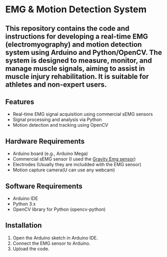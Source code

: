 # EMG & Motion Detection System

## This repository contains the code and instructions for developing a real-time EMG (electromyography) and motion detection system using Arduino and Python/OpenCV. The system is designed to measure, monitor, and manage muscle signals, aiming to assist in muscle injury rehabilitation. It is suitable for athletes and non-expert users.

## Features
- Real-time EMG signal acquisition using commercial sEMG sensors
- Signal processing and analysis via Python
- Motion detection and tracking using OpenCV

## Hardware Requirements
- Arduino board (e.g., Arduino Mega)
- Commercial sEMG sensor (I used the [Gravity Emg sensor](https://www.dfrobot.com/product-1661.html))
- Electrodes (Usually they are includded with the EMG sensor)
- Motion capture camera(U can use any webcam)

## Software Requirements
- Arduino IDE
- Python 3.x
- OpenCV library for Python (opencv-python)

## Installation
1. Open the Arduino sketch in Arduino IDE.
2. Connect the EMG sensor to Arduino.
3. Upload the code.

